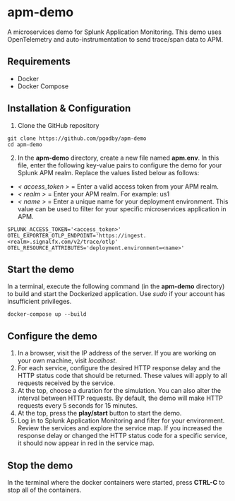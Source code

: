 # apm-demo
A microservices demo for Splunk Application Monitoring. This demo uses OpenTelemetry and auto-instrumentation to send trace/span data to APM.

## Requirements
- Docker
- Docker Compose

## Installation & Configuration
1. Clone the GitHub repository
```
git clone https://github.com/pgodby/apm-demo
cd apm-demo
```
2. In the **apm-demo** directory, create a new file named **apm.env**. In this file, enter the following key-value pairs to configure the demo for your Splunk APM realm. Replace the values listed below as follows:
- *< access_token >* = Enter a valid access token from your APM realm.
- *< realm >* = Enter your APM realm. For example: us1
- *< name >* = Enter a unique name for your deployment environment. This value can be used to filter for your specific microservices application in APM.
```
SPLUNK_ACCESS_TOKEN='<access_token>'
OTEL_EXPORTER_OTLP_ENDPOINT='https://ingest.<realm>.signalfx.com/v2/trace/otlp'
OTEL_RESOURCE_ATTRIBUTES='deployment.environment=<name>'
```

## Start the demo
In a terminal, execute the following command (in the **apm-demo** directory) to build and start the Dockerized application. Use *sudo* if your account has insufficient privileges.
```
docker-compose up --build
```

## Configure the demo
1. In a browser, visit the IP address of the server. If you are working on your own machine, visit *localhost*.
2. For each service, configure the desired HTTP response delay and the HTTP status code that should be returned. These values will apply to all requests received by the service.
3. At the top, choose a duration for the simulation. You can also alter the interval between HTTP requests. By default, the demo will make HTTP requests every 5 seconds for 15 minutes.
4. At the top, press the **play/start** button to start the demo.
5. Log in to Splunk Application Monitoring and filter for your environment. Review the services and explore the service map. If you increased the response delay or changed the HTTP status code for a specific service, it should now appear in red in the service map.

## Stop the demo
In the terminal where the docker containers were started, press **CTRL-C** to stop all of the containers.